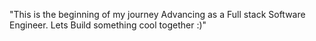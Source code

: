 "This is the beginning of my journey Advancing as a Full stack Software Engineer. Lets Build something cool together :)"  
